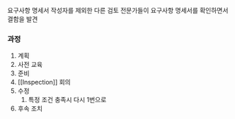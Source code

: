 요구사항 명세서 작성자를 제외한 다른 검토 전문가들이 요구사항 명세서를 확인하면서 결함을 발견

### 과정
1. 계획
2. 사전 교육
3. 준비
4. [[Inspection]] 회의
5. 수정
	1. 특정 조건 충족시 다시 1번으로
6. 후속 조치

